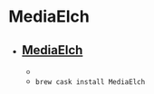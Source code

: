 # MediaElch
- [MediaElch](https://www.kvibes.de/en/mediaelch/)
  - 
  - 
  - `brew cask install MediaElch`
